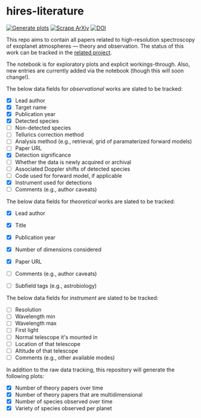 # hires-literature

[![Generate plots](https://github.com/arjunsavel/hires-literature/actions/workflows/generate_plots.yml/badge.svg)](https://github.com/arjunsavel/hires-literature/actions/workflows/generate_plots.yml) [![Scrape ArXiv](https://github.com/arjunsavel/hires-literature/actions/workflows/scrape_arxiv.yml/badge.svg)](https://github.com/arjunsavel/hires-literature/actions/workflows/scrape_arxiv.yml) [![DOI](https://zenodo.org/badge/527634198.svg)](https://zenodo.org/badge/latestdoi/527634198)


This repo aims to contain all papers related to high-resolution spectroscopy of exoplanet atmospheres — theory and observation. The status of this work can be tracked in the [related project](https://github.com/users/arjunsavel/projects/1). 

The notebook is for exploratory plots and explicit workings-through. Also, new entries are currently added via the notebook (though this will soon change!).

The below data fields for *observational* works are slated to be tracked:
- [x] Lead author
- [x] Target name
- [x] Publication year
- [x] Detected species
- [ ] Non-detected species
- [ ] Tellurics correction method
- [ ] Analysis method (e.g., retrieval, grid of paramaterized forward models)
- [ ] Paper URL
- [x] Detection significance
- [ ] Whether the data is newly acquired or archival
- [ ] Associated Doppler shifts of detected species
- [ ] Code used for forward model, if applicable
- [x] Instrument used for detections
- [ ] Comments (e.g., author caveats)

The below data fields for *theoretical* works are slated to be tracked:
- [x] Lead author
- [x] Title
- [x] Publication year
- [x] Number of dimensions considered
- [x] Paper URL
- [ ] Comments (e.g., author caveats)
- [ ] Subfield tags (e.g., astrobiology)


The below data fields for *instrument* are slated to be tracked:
- [ ] Resolution
- [ ] Wavelength min
- [ ] Wavelength max
- [ ] First light
- [ ] Normal telescope it's mounted in
- [ ] Location of that telescope
- [ ] Altitude of that telescope
- [ ] Comments (e.g., other available modes)

In addition to the raw data tracking, this repository will generate the following plots:
- [x] Number of theory papers over time
- [x] Number of theory papers that are multidimensional
- [x] Number of species observed over time
- [x] Variety of species observed per planet
